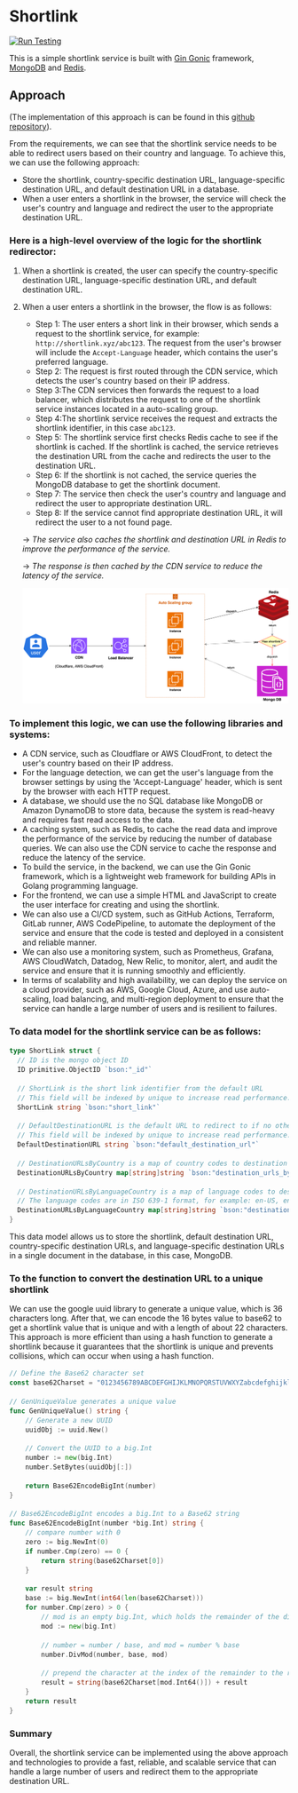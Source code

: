 # Shortlink
[![Run Testing](https://github.com/bos-hieu/shortlink/actions/workflows/testing.yml/badge.svg?branch=main)](https://github.com/bos-hieu/shortlink/actions/workflows/testing.yml)

This is a simple shortlink service is built with [Gin Gonic](https://github.com/gin-gonic/gin) framework, [MongoDB](https://www.mongodb.com/docs/drivers/go/current/quick-start/) and [Redis](https://github.com/redis/go-redis).

## Approach
(The implementation of this approach is can be found in this [github repository](github.com/bos-hieu/shortlink)).

From the requirements, we can see that the shortlink service needs to be able to redirect users based on their country and language. To achieve this, we can use the following approach:
- Store the shortlink, country-specific destination URL, language-specific destination URL, and default destination URL in a database.
- When a user enters a shortlink in the browser, the service will check the user's country and language and redirect the user to the appropriate destination URL.

### Here is a high-level overview of the logic for the shortlink redirector:
1. When a shortlink is created, the user can specify the country-specific destination URL, language-specific destination URL, and default destination URL.
2. When a user enters a shortlink in the browser, the flow is as follows:
   - Step 1: The user enters a short link in their browser, which sends a request to the shortlink service, for example: `http://shortlink.xyz/abc123`. The request from the user's browser will include the `Accept-Language` header, which contains the user's preferred language.
   - Step 2: The request is first routed through the CDN service, which detects the user's country based on their IP address.
   - Step 3:The CDN services then forwards the request to a load balancer, which distributes the request to one of the shortlink service instances located in a auto-scaling group.
   - Step 4:The shortlink service receives the request and extracts the shortlink identifier, in this case `abc123`.
   - Step 5: The shortlink service first checks Redis cache to see if the shortlink is cached. If the shortlink is cached, the service retrieves the destination URL from the cache and redirects the user to the destination URL.
   - Step 6: If the shortlink is not cached, the service queries the MongoDB database to get the shortlink document.
   - Step 7: The service then check the user's country and language and redirect the user to appropriate destination URL. 
   - Step 8: If the service cannot find appropriate destination URL, it will redirect the user to a not found page.
   
   -> <i>The service also caches the shortlink and destination URL in Redis to improve the performance of the service.</i> 

   -> <i>The response is then cached by the CDN service to reduce the latency of the service.</i>

   ![shortlink high-level architect](assets/images/shortlink.png)


### To implement this logic, we can use the following libraries and systems:
- A CDN service, such as Cloudflare or AWS CloudFront, to detect the user's country based on their IP address.
- For the language detection, we can get the user's language from the browser settings by using the 'Accept-Language' header, which is sent by the browser with each HTTP request.
- A database, we should use the no SQL database like MongoDB or Amazon DynamoDB to store data, because the system is read-heavy and requires fast read access to the data.
- A caching system, such as Redis, to cache the read data and improve the performance of the service by reducing the number of database queries. We can also use the CDN service to cache the response and reduce the latency of the service.
- To build the service, in the backend, we can use the Gin Gonic framework, which is a lightweight web framework for building APIs in Golang programming language.
- For the frontend, we can use a simple HTML and JavaScript to create the user interface for creating and using the shortlink.
- We can also use a CI/CD system, such as GitHub Actions, Terraform, GitLab runner, AWS CodePipeline, to automate the deployment of the service and ensure that the code is tested and deployed in a consistent and reliable manner.
- We can also use a monitoring system, such as Prometheus, Grafana, AWS CloudWatch, Datadog, New Relic, to monitor, alert, and audit the service and ensure that it is running smoothly and efficiently.
- In terms of scalability and high availability, we can deploy the service on a cloud provider, such as AWS, Google Cloud, Azure, and use auto-scaling, load balancing, and multi-region deployment to ensure that the service can handle a large number of users and is resilient to failures.

### To data model for the shortlink service can be as follows:
```go
type ShortLink struct {
  // ID is the mongo object ID
  ID primitive.ObjectID `bson:"_id"`

  // ShortLink is the short link identifier from the default URL
  // This field will be indexed by unique to increase read performance.
  ShortLink string `bson:"short_link"`

  // DefaultDestinationURL is the default URL to redirect to if no other rules are matched
  // This field will be indexed by unique to increase read performance.
  DefaultDestinationURL string `bson:"default_destination_url"`

  // DestinationURLsByCountry is a map of country codes to destination URLs
  DestinationURLsByCountry map[string]string `bson:"destination_urls_by_country"`

  // DestinationURLsByLanguageCountry is a map of language codes to destination URLs
  // The language codes are in ISO 639-1 format, for example: en-US, en-GB, fr-FR, etc.
  DestinationURLsByLanguageCountry map[string]string `bson:"destination_urls_by_language_country"`
}
```
This data model allows us to store the shortlink, default destination URL, country-specific destination URLs, and language-specific destination URLs in a single document in the database, in this case, MongoDB.

### To the function to convert the destination URL to a unique shortlink
We can use the google uuid library to generate a unique value, which is 36 characters long. 
After that, we can encode the 16 bytes value to base62 to get a shortlink value that is unique and with a length of about 22 characters.
This approach is more efficient than using a hash function to generate a shortlink because it guarantees that the shortlink is unique and prevents collisions, which can occur when using a hash function.
```go
// Define the Base62 character set
const base62Charset = "0123456789ABCDEFGHIJKLMNOPQRSTUVWXYZabcdefghijklmnopqrstuvwxyz"

// GenUniqueValue generates a unique value
func GenUniqueValue() string {
	// Generate a new UUID
	uuidObj := uuid.New()

	// Convert the UUID to a big.Int
	number := new(big.Int)
	number.SetBytes(uuidObj[:])

	return Base62EncodeBigInt(number)
}

// Base62EncodeBigInt encodes a big.Int to a Base62 string
func Base62EncodeBigInt(number *big.Int) string {
	// compare number with 0
	zero := big.NewInt(0)
	if number.Cmp(zero) == 0 {
		return string(base62Charset[0])
	}

	var result string
	base := big.NewInt(int64(len(base62Charset)))
	for number.Cmp(zero) > 0 {
		// mod is an empty big.Int, which holds the remainder of the division operation (number % base)
		mod := new(big.Int)

		// number = number / base, and mod = number % base
		number.DivMod(number, base, mod)

		// prepend the character at the index of the remainder to the result
		result = string(base62Charset[mod.Int64()]) + result
	}
	return result
}
```

### Summary
Overall, the shortlink service can be implemented using the above approach and technologies to provide a fast, reliable, and scalable service that can handle a large number of users and redirect them to the appropriate destination URL.